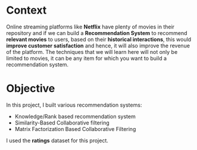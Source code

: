 Context
==
Online streaming platforms like **Netflix** have plenty of movies in their repository and if we can build a **Recommendation System** to recommend **relevant movies** to users, 
based on their **historical interactions**, this would **improve customer satisfaction** and hence, it will also improve the revenue of the platform. 
The techniques that we will learn here will not only be limited to movies, it can be any item for which you want to build a recommendation system.

Objective
==
In this project, I built various recommendation systems: 
- Knowledge/Rank based recommendation system
- Similarity-Based Collaborative filtering
- Matrix Factorization Based Collaborative Filtering

I used the **ratings** dataset for this project.
